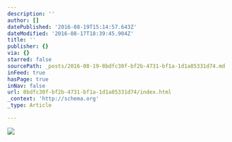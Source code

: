 ```yaml
---
description: ''
author: []
datePublished: '2016-08-19T15:14:57.643Z'
dateModified: '2016-08-17T18:39:45.904Z'
title: ''
publisher: {}
via: {}
starred: false
sourcePath: _posts/2016-08-19-8bdfc30f-bf2b-4731-bf1a-1d1a85331d74.md
inFeed: true
hasPage: true
inNav: false
url: 8bdfc30f-bf2b-4731-bf1a-1d1a85331d74/index.html
_context: 'http://schema.org'
_type: Article

---
```

![](https://the-grid-user-content.s3-us-west-2.amazonaws.com/18bf4eaa-6c9b-4f21-b7a1-4705d9410bfd.png)